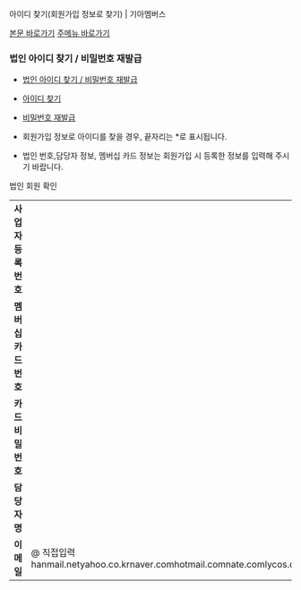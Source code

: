 아이디 찾기(회원가입 정보로 찾기) | 기아멤버스










 



[본문 바로가기](#content)
[주메뉴 바로가기](#gnb)

### 법인 아이디 찾기 / 비밀번호 재발급

* [법인 아이디 찾기 / 비밀번호 재발급](#)

* [아이디 찾기](javascrip:;)

* [비밀번호 재발급](https://members.kia.com/kr/view/qlgi/srch_pw/qlgi_srch_pw_csmr_no.do)

* 회원가입 정보로 아이디를 찾을 경우, 끝자리는 \*로 표시됩니다.
* 법인 번호,담당자 정보, 멤버십 카드 정보는 회원가입 시 등록한 정보를 입력해 주시기 바랍니다.

법인 회원 확인




|  |  |  |
| --- | --- | --- |
| **사업자등록번호** |  | |
| **멤버십카드번호** |  | |
| **카드비밀번호** |  | |
| **담당자명** |  | |
| **이메일** | @  직접입력 hanmail.netyahoo.co.krnaver.comhotmail.comnate.comlycos.co.krkorea.comhanmir.comempal.comdreamwiz.comnetian.comparan.comfreechal.comkornet.nethananet.netunitel.co.krhitel.netchollian.netorgio.netdreamx.netthrunet.comnetsgo.comsimmani.comempas.comhanafos.comhyundai.comkia.comcentriawg.comkebi.comkr.ibm.comaol.comsamsung.co.kraol.comshinbiro.com | |